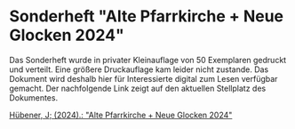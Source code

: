 # Sonderheft "Alte Pfarrkirche + Neue Glocken 2024"
Das Sonderheft wurde in privater Kleinauflage von 50 Exemplaren gedruckt und verteilt. Eine größere Druckauflage kam leider nicht zustande. Das Dokument wird deshalb hier für Interessierte digital zum Lesen verfügbar gemacht. 
Der nachfolgende Link zeigt auf den aktuellen Stellplatz des Dokumentes.

[Hübener, J; (2024).: "Alte Pfarrkirche + Neue Glocken 2024"](https://kirchemahlsdorf-my.sharepoint.com/:b:/g/personal/joachim_huebener_kirche-mahlsdorf_de/EWcFNQGnnzxFkaQ5D5CIFN4BN8KnI0e6fOEufD8cphRK9Q?e=07f0er)
